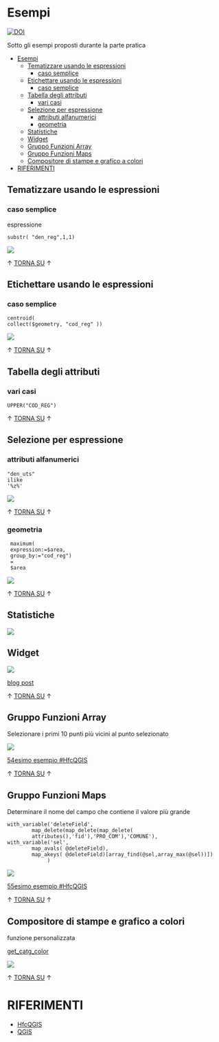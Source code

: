 # Esempi

[![DOI](https://zenodo.org/badge/DOI/10.5281/zenodo.5565494.svg)](https://doi.org/10.5281/zenodo.5565494)

Sotto gli esempi proposti durante la parte pratica

<!-- TOC -->

- [Esempi](#esempi)
  - [Tematizzare usando le espressioni](#tematizzare-usando-le-espressioni)
    - [caso semplice](#caso-semplice)
  - [Etichettare usando le espressioni](#etichettare-usando-le-espressioni)
    - [caso semplice](#caso-semplice-1)
  - [Tabella degli attributi](#tabella-degli-attributi)
    - [vari casi](#vari-casi)
  - [Selezione per espressione](#selezione-per-espressione)
    - [attributi alfanumerici](#attributi-alfanumerici)
    - [geometria](#geometria)
  - [Statistiche](#statistiche)
  - [Widget](#widget)
  - [Gruppo Funzioni Array](#gruppo-funzioni-array)
  - [Gruppo Funzioni Maps](#gruppo-funzioni-maps)
  - [Compositore di stampe e grafico a colori](#compositore-di-stampe-e-grafico-a-colori)
- [RIFERIMENTI](#riferimenti)

<!-- /TOC -->

## Tematizzare usando le espressioni

### caso semplice

espressione

```
substr( "den_reg",1,1)
```

![](./imgs/esempi/img_01.png)

↑ [TORNA SU](#esempi) ↑

## Etichettare usando le espressioni

### caso semplice

```
centroid(
collect($geometry, "cod_reg" ))
```

![](./imgs/esempi/img_02.png)

↑ [TORNA SU](#esempi) ↑

## Tabella degli attributi

### vari casi

```
UPPER("COD_REG")
```

↑ [TORNA SU](#esempi) ↑

## Selezione per espressione

### attributi alfanumerici

```
"den_uts"
ilike
'%z%'
```

![](./imgs/esempi/img_03.png)

↑ [TORNA SU](#esempi) ↑

### geometria

```
 maximum(
 expression:=$area,
 group_by:="cod_reg")
 =
 $area
 ```

![](./imgs/esempi/img_04.png)

↑ [TORNA SU](#esempi) ↑

## Statistiche

![](./imgs/esempi/img_05.png)

## Widget

![](./imgs/esempi/img_06.png)

[blog post](https://pigrecoinfinito.com/2021/07/15/dati-sulla-vaccinazione-in-sicilia/)

↑ [TORNA SU](#esempi) ↑

## Gruppo Funzioni Array

Selezionare i primi 10 punti più vicini al punto selezionato

![](./imgs/esempi/img_07.png)

[54esimo esempio #HfcQGIS](https://hfcqgis.opendatasicilia.it/esempi/selezionare_punti_vicini_punto/)

↑ [TORNA SU](#esempi) ↑

## Gruppo Funzioni Maps

Determinare il nome del campo che contiene il valore più grande

```
with_variable('deleteField',
        map_delete(map_delete(map_delete(
        attributes(),'fid'),'PRO_COM'),'COMUNE'),
with_variable('sel',
        map_avals( @deleteField),
        map_akeys( @deleteField)[array_find(@sel,array_max(@sel))])
             )
```

![](./imgs/esempi/img_08.png)

[55esimo esempio #HfcQGIS](https://hfcqgis.opendatasicilia.it/esempi/maxValoreCampoNome/)

↑ [TORNA SU](#esempi) ↑

## Compositore di stampe e grafico a colori

funzione personalizzata

[get_catg_color](https://hfcqgis.opendatasicilia.it/gr_funzioni/custom/custom_unico/#get_catg_color)

![](./imgs/esempi/img_09.png)

↑ [TORNA SU](#esempi) ↑

# RIFERIMENTI

- [HfcQGIS](https://hfcqgis.opendatasicilia.it/)
- [QGIS](https://www.qgis.org/it/site/)